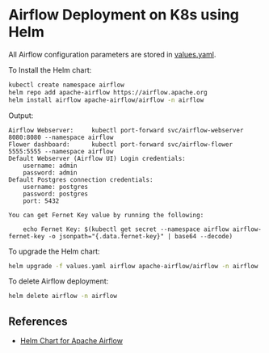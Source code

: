 # Airflow Deployment on K8s using Helm

All Airflow configuration parameters are stored in [values.yaml](https://github.com/apache/airflow/blob/main/chart/values.yaml).

To Install the Helm chart:

```sh
kubectl create namespace airflow
helm repo add apache-airflow https://airflow.apache.org
helm install airflow apache-airflow/airflow -n airflow
```

Output:

```
Airflow Webserver:     kubectl port-forward svc/airflow-webserver 8080:8080 --namespace airflow
Flower dashboard:      kubectl port-forward svc/airflow-flower 5555:5555 --namespace airflow
Default Webserver (Airflow UI) Login credentials:
    username: admin
    password: admin
Default Postgres connection credentials:
    username: postgres
    password: postgres
    port: 5432

You can get Fernet Key value by running the following:

    echo Fernet Key: $(kubectl get secret --namespace airflow airflow-fernet-key -o jsonpath="{.data.fernet-key}" | base64 --decode)
```

To upgrade the Helm chart:

```sh
helm upgrade -f values.yaml airflow apache-airflow/airflow -n airflow
```

To delete Airflow deployment:

```sh
helm delete airflow -n airflow
```

## References

* [Helm Chart for Apache Airflow](https://airflow.apache.org/docs/helm-chart/stable/index.html)
